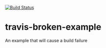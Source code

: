 [![Build Status](https://travis-ci.org/hishamhaniffa/travis-broken-example.svg?branch=master)](https://travis-ci.org/hishamhaniffa/travis-broken-example)
# travis-broken-example

An example that will cause a build failure
